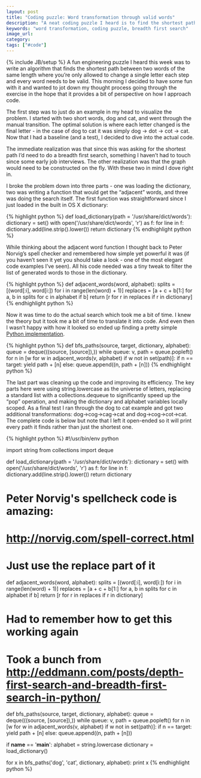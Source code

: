 ```yaml
---
layout: post
title: "Coding puzzle: Word transformation through valid words"
description: "A neat coding puzzle I heard is to find the shortest path from one word to another where you're only allowed to change a single letter at every step and each step needs to be a valid word. I spent some time this morning writing the code to make it happen."
keywords: "word transformation, coding puzzle, breadth first search"
image_url:
category:
tags: ["#code"]
---
```

{% include JB/setup %}
A fun engineering puzzle I heard this week was to write an algorithm that finds the shortest path between two words of the same length where you’re only allowed to change a single letter each step and every word needs to be valid. This morning I decided to have some fun with it and wanted to jot down my thought process going through the exercise in the hope that it provides a bit of perspective on how I approach code.

The first step was to just do an example in my head to visualize the problem. I started with two short words, dog and cat, and went through the manual transition. The optimal solution is where each letter changed is the final letter - in the case of dog to cat it was simply dog -> dot -> cot -> cat. Now that I had a baseline (and a test), I decided to dive into the actual code.

The immediate realization was that since this was asking for the shortest path I’d need to do a breadth first search, something I haven’t had to touch since some early job interviews. The other realization was that the graph would need to be constructed on the fly. With these two in mind I dove right in.

I broke the problem down into three parts - one was loading the dictionary, two was writing a function that would get the “adjacent” words, and three was doing the search itself. The first function was straightforward since I just loaded in the built in OS X dictionary:

{% highlight python %}
def load_dictionary(path = '/usr/share/dict/words'):
  dictionary = set()
  with open('/usr/share/dict/words', 'r') as f:
    for line in f:
      dictionary.add(line.strip().lower())
  return dictionary
{% endhighlight python %}

While thinking about the adjacent word function I thought back to Peter Norvig’s spell checker and remembered how simple yet powerful it was (if you haven’t seen it yet you should take a look - one of the most elegant code examples I’ve seen). All his code needed was a tiny tweak to filter the list of generated words to those in the dictionary.

{% highlight python %}
def adjacent_words(word, alphabet):
  splits = [(word[:i], word[i:]) for i in range(len(word) + 1)]
  replaces = [a + c + b[1:] for a, b in splits for c in alphabet if b]
  return [r for r in replaces if r in dictionary]
{% endhighlight python %}

Now it was time to do the actual search which took me a bit of time. I knew the theory but it took me a bit of time to translate it into code. And even then I wasn’t happy with how it looked so ended up finding a pretty simple [Python implementation](http://eddmann.com/posts/depth-first-search-and-breadth-first-search-in-python/).

{% highlight python %}
def bfs_paths(source, target, dictionary, alphabet):
  queue = deque(((source, [source]),))
  while queue:
    v, path = queue.popleft()
    for n in [w for w in adjacent_words(v, alphabet) if w not in set(path)]:
      if n == target:
        yield path + [n]
      else:
        queue.append((n, path + [n]))
{% endhighlight python %}

The last part was cleaning up the code and improving its efficiency. The key parts here were using string.lowercase as the universe of letters, replacing a standard list with a collections.dequeue to significantly speed up the “pop” operation, and making the dictionary and alphabet variables locally scoped. As a final test I ran through the dog to cat example and got two additional transformations: dog->cog->cag->cat and dog->cog->cot->cat. The complete code is below but note that I left it open-ended so it will print every path it finds rather than just the shortest one.

{% highlight python %}
#!/usr/bin/env python

import string
from collections import deque

def load_dictionary(path = '/usr/share/dict/words'):
  dictionary = set()
  with open('/usr/share/dict/words', 'r') as f:
    for line in f:
      dictionary.add(line.strip().lower())
  return dictionary

# Peter Norvig's spellcheck code is amazing:
# http://norvig.com/spell-correct.html
# Just use the replace part of it
def adjacent_words(word, alphabet):
  splits = [(word[:i], word[i:]) for i in range(len(word) + 1)]
  replaces = [a + c + b[1:] for a, b in splits for c in alphabet if b]
  return [r for r in replaces if r in dictionary]

# Had to remember how to get this working again
# Took a bunch from http://eddmann.com/posts/depth-first-search-and-breadth-first-search-in-python/
def bfs_paths(source, target, dictionary, alphabet):
  queue = deque(((source, [source]),))
  while queue:
    v, path = queue.popleft()
    for n in [w for w in adjacent_words(v, alphabet) if w not in set(path)]:
      if n == target:
        yield path + [n]
      else:
        queue.append((n, path + [n]))

if __name__ == '__main__':
  alphabet = string.lowercase
  dictionary = load_dictionary()

  for x in bfs_paths('dog', 'cat', dictionary, alphabet):
    print x
{% endhighlight python %}